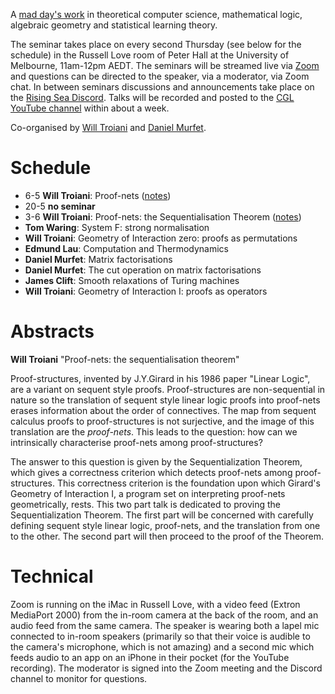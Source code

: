 A [mad day's work](https://www.ams.org/journals/bull/2001-38-04/S0273-0979-01-00913-2/S0273-0979-01-00913-2.pdf) in theoretical computer science, mathematical logic, algebraic geometry and statistical learning theory.

The seminar takes place on every second Thursday (see below for the schedule) in the Russell Love room of Peter Hall at the University of Melbourne, 11am-12pm AEDT. The seminars will be streamed live via [Zoom](https://unimelb.zoom.us/j/83059420071?pwd=VitKZjhvdkxmKzR6dmduLzhXYUI1UT09) and questions can be directed to the speaker, via a moderator, via Zoom chat. In between seminars discussions and announcements take place on the [Rising Sea Discord](https://discord.gg/9yBaAxPSK8). Talks will be recorded and posted to the [CGL YouTube channel](https://youtube.com/playlist?list=PLKnx70LRf21dknsbvkSM1dx-m0DoyUukQ) within about a week.

Co-organised by [Will Troiani](https://williamtroiani.github.io) and [Daniel Murfet](http://www.therisingsea.org).

# Schedule

 * 6-5 **Will Troiani**: Proof-nets ([notes](/notes/Proof-nets.pdf))
 * 20-5 **no seminar**
 * 3-6 **Will Troiani**: Proof-nets: the Sequentialisation Theorem ([notes](/notes/Proof-nets.pdf))
 * **Tom Waring**: System F: strong normalisation
 * **Will Troiani**: Geometry of Interaction zero: proofs as permutations
 * **Edmund Lau**: Computation and Thermodynamics
 * **Daniel Murfet**: Matrix factorisations
 * **Daniel Murfet**: The cut operation on matrix factorisations
 * **James Clift**: Smooth relaxations of Turing machines
 * **Will Troiani**: Geometry of Interaction I: proofs as operators

# Abstracts

**Will Troiani** "Proof-nets: the sequentialisation theorem"

Proof-structures, invented by J.Y.Girard in his 1986 paper "Linear Logic", are a variant on sequent style proofs. Proof-structures are non-sequential in nature so the translation of sequent style linear logic proofs into proof-nets erases information about the order of connectives. The map from sequent calculus proofs to proof-structures is not surjective, and the image of this translation are the *proof-nets*. This leads to the question: how can we intrinsically characterise proof-nets among proof-structures?

The answer to this question is given by the Sequentialization Theorem, which gives a correctness criterion which detects proof-nets among proof-structures. This correctness criterion is the foundation upon which Girard's Geometry of Interaction I, a program set on interpreting proof-nets geometrically, rests. This two part talk is dedicated to proving the Sequentialization Theorem. The first part will be concerned with carefully defining sequent style linear logic, proof-nets, and the translation from one to the other. The second part will then proceed to the proof of the Theorem.

# Technical

Zoom is running on the iMac in Russell Love, with a video feed (Extron MediaPort 2000) from the in-room camera at the back of the room, and an audio feed from the same camera. The speaker is wearing both a lapel mic connected to in-room speakers (primarily so that their voice is audible to the camera's microphone, which is not amazing) and a second mic which feeds audio to an app on an iPhone in their pocket (for the YouTube recording). The moderator is signed into the Zoom meeting and the Discord channel to monitor for questions.
